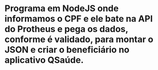 # Programa em NodeJS onde informamos o CPF e ele bate na API do Protheus e pega os dados, conforme é validado, para montar o JSON e criar o beneficiário no aplicativo QSaúde.
